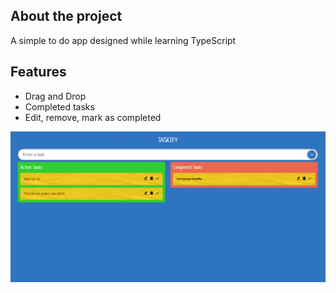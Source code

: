 ## About the project

A simple to do app designed while learning TypeScript

## Features

- Drag and Drop
- Completed tasks
- Edit, remove, mark as completed

![img.png](img.png)

